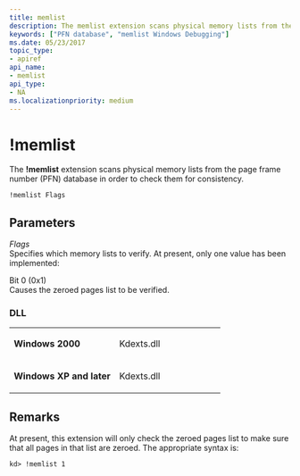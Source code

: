 ```yaml
---
title: memlist
description: The memlist extension scans physical memory lists from the page frame number (PFN) database in order to check them for consistency.
keywords: ["PFN database", "memlist Windows Debugging"]
ms.date: 05/23/2017
topic_type:
- apiref
api_name:
- memlist
api_type:
- NA
ms.localizationpriority: medium
---
```


# !memlist


The **!memlist** extension scans physical memory lists from the page frame number (PFN) database in order to check them for consistency.

```dbgcmd
!memlist Flags
```

## <span id="Parameters"></span><span id="parameters"></span><span id="PARAMETERS"></span>Parameters


<span id="_______Flags______"></span><span id="_______flags______"></span><span id="_______FLAGS______"></span> *Flags*   
Specifies which memory lists to verify. At present, only one value has been implemented:

<span id="Bit_0__0x1_"></span><span id="bit_0__0x1_"></span><span id="BIT_0__0X1_"></span>Bit 0 (0x1)  
Causes the zeroed pages list to be verified.

### <span id="DLL"></span><span id="dll"></span>DLL

<table>
<colgroup>
<col width="50%" />
<col width="50%" />
</colgroup>
<tbody>
<tr class="odd">
<td align="left"><p><strong>Windows 2000</strong></p></td>
<td align="left"><p>Kdexts.dll</p></td>
</tr>
<tr class="even">
<td align="left"><p><strong>Windows XP and later</strong></p></td>
<td align="left"><p>Kdexts.dll</p></td>
</tr>
</tbody>
</table>

 

## Remarks

At present, this extension will only check the zeroed pages list to make sure that all pages in that list are zeroed. The appropriate syntax is:

```dbgcmd
kd> !memlist 1
```

 

 





